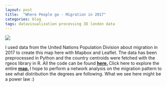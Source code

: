 ```yaml
---
layout: post
title:  "Where People go - Migration in 2017"
categories: blog 
tags: datavisualization processing 3D london data
---
```



<img style="float: center;" src="https://raw.githubusercontent.com/melanieimfeld/melanieimfeld.github.io/master/assets/migration.png">

I used data from the United Nations Population Division about migration in 2017 to create this map here with Mapbox and Leaflet. The data has been preprocessed in Python and the country centroids were fetched with the rgeos library in R. All the code can be found <b> <a href="https://github.com/melanieimfeld/migration_map" >here.</a> </b> Click here to explore the entire <b> <a href="http://melanie.imfeld.info/map.html" >map.</a> </b> I hope to perform a network analysis on the migration pattern to see what distribution the degrees are following. What we see here might be a power law :)




